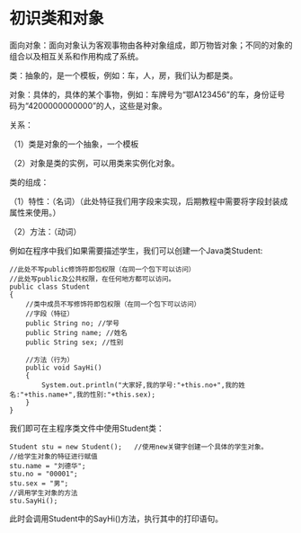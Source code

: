 # 初识类和对象

面向对象：面向对象认为客观事物由各种对象组成，即万物皆对象；不同的对象的组合以及相互关系和作用构成了系统。

类：抽象的，是一个模板，例如：车，人，房，我们认为都是类。

对象：具体的，具体的某个事物，例如：车牌号为“鄂A123456”的车，身份证号码为“4200000000000”的人，这些是对象。

关系：

（1）类是对象的一个抽象，一个模板

（2）对象是类的实例，可以用类来实例化对象。

类的组成：

（1）特性：（名词）（此处特征我们用字段来实现，后期教程中需要将字段封装成属性来使用。）

（2）方法：（动词）

例如在程序中我们如果需要描述学生，我们可以创建一个Java类Student:

```
//此处不写public修饰符即包权限（在同一个包下可以访问）
//此处写public及公共权限，在任何地方都可以访问。
public class Student 
{
    //类中成员不写修饰符即包权限（在同一个包下可以访问）
    //字段（特征）
    public String no; //学号
    public String name; //姓名
    public String sex; //性别

    //方法（行为）
    public void SayHi()
    {
        System.out.println("大家好,我的学号:"+this.no+",我的姓名:"+this.name+",我的性别:"+this.sex);
    }
}
```

我们即可在主程序类文件中使用Student类：

```
Student stu = new Student();   //使用new关键字创建一个具体的学生对象。
//给学生对象的特征进行赋值
stu.name = "刘德华";
stu.no = "00001";
stu.sex = "男";
//调用学生对象的方法
stu.SayHi();
```

此时会调用Student中的SayHi()方法，执行其中的打印语句。

